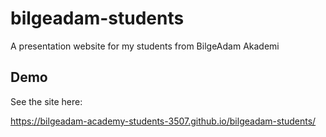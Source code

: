 # bilgeadam-students

A presentation website for my students from BilgeAdam Akademi

## Demo

See the site here:

https://bilgeadam-academy-students-3507.github.io/bilgeadam-students/
